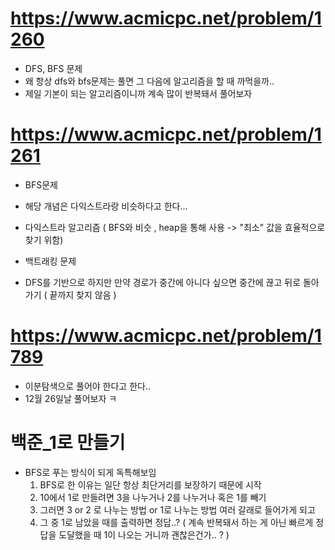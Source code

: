 # https://www.acmicpc.net/problem/1260

- DFS, BFS 문제
- 왜 항상 dfs와 bfs문제는 풀면 그 다음에 알고리즘을 할 때 까먹을까..
- 제일 기본이 되는 알고리즘이니까 계속 많이 반복돼서 풀어보자

# https://www.acmicpc.net/problem/1261

- BFS문제
- 해당 개념은 다익스트라랑 비슷하다고 한다...
- 다익스트라 알고리즘 ( BFS와 비슷 , heap을 통해 사용 -> "최소" 값을 효율적으로 찾기 위함)

- 백트래킹 문제
- DFS를 기반으로 하지만 만약 경로가 중간에 아니다 싶으면 중간에 끊고 뒤로 돌아가기 ( 끝까지 찾지 않음 )

# https://www.acmicpc.net/problem/1789

- 이분탐색으로 풀어야 한다고 한다..
- 12월 26일날 풀어보자 ㅋ
  
# 백준_1로 만들기 
- BFS로 푸는 방식이 되게 독특해보임
  1. BFS로 한 이유는 일단 항상 최단거리를 보장하기 때문에 시작
  2. 10에서 1로 만들려면 3을 나누거나 2를 나누거나 혹은 1를 빼기
  3. 그러면 3 or 2 로 나누는 방법 or 1로 나누는 방법 여러 갈래로 들어가게 되고
  4. 그 중 1로 남았을 때를 출력하면 정답..? ( 계속 반복돼서 하는 게 아닌 빠르게 정답을 도달했을 때 1이 나오는 거니까 괜찮은건가.. ? ) 
